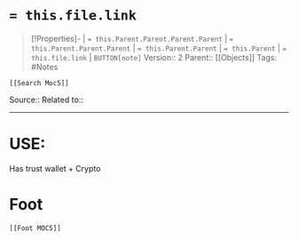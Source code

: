 # `= this.file.link`
>[!Properties]- | `= this.Parent.Parent.Parent.Parent` |  `= this.Parent.Parent.Parent` | `= this.Parent.Parent` | `= this.Parent` | `= this.file.link` | `BUTTON[note]`
>Version:: 2
>Parent:: [[Objects]]
>Tags: #Notes 
```meta-bind-embed
[[Search Moc5]]
```
Source::
Related to::
***
# USE:

Has trust wallet  + Crypto







# Foot
```meta-bind-embed
[[Foot MOC5]]
```